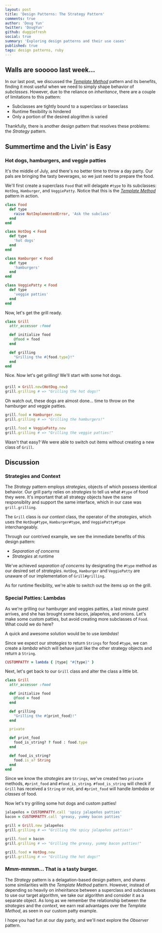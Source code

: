 ```yaml
---
layout: post
title: 'Design Patterns: The Strategy Pattern'
comments: true
author: 'Doug Yun'
twitter: 'DougYun'
github: duggiefresh
social: true
summary: 'Exploring design patterns and their use cases'
published: true
tags: design patterns, ruby
---
```


## Walls are sooooo last week...

In our last post, we discussed the *[Template
Method](http://reefpoints.dockyard.com/ruby/2013/07/10/design-patterns-template-pattern.html)*
pattern and its benefits, finding it most useful when we need to simply shape
behavior of *subclasses*. However, due to the reliance on *inheritance*,
there are a couple of limitations to this pattern:

* Subclasses are tightly bound to a superclass or baseclass
* Runtime flexibility is hindered
* Only a portion of the desired alogrithm is varied

Thankfully, there is another design pattern that resolves these
problems: the *Strategy* pattern.

## Summertime and the Livin' is Easy

### Hot dogs, hamburgers, and veggie patties

It's the middle of July, and there's no better time to throw a day
party. Our pals are bringing the tasty beverages, so we just need to prepare the food.

We'll first create a superclass `Food` that will delagate `#type` to its
subclasses: `HotDog`, `Hamburger`, and `VeggiePatty`. Notice that this
is the *[Template
Method](http://reefpoints.dockyard.com/ruby/2013/07/10/design-patterns-template-pattern.html)*
pattern in action.

```ruby
class Food
  def type
    raise NotImplementedError, 'Ask the subclass'
  end
end

class HotDog < Food
  def type
    'hot dogs'
  end
end

class Hamburger < Food
  def type
    'hamburgers'
  end
end

class VeggiePatty < Food
  def type
    'veggie patties'
  end
end
```
Now, let's get the grill ready.

```ruby
class Grill
  attr_accessor :food

  def initialize food
    @food = food
  end

  def grilling
    "Grilling the #{food.type}!"
  end
end
```
Nice. Now let's get grilling! We'll start with some hot dogs.

###

```ruby
grill = Grill.new(HotDog.new)
grill.grilling # => "Grilling the hot dogs!"
```

Oh watch out, these dogs are almost done... time to throw on the
hamburger and veggie patties.

```ruby
grill.food = Hamburger.new
grill.grilling # => "Grilling the hamburgers!"

grill.food = VeggiePatty.new
grill.grilling # => "Grilling the veggie patties!"
```

Wasn't that easy? We were able to switch out items without
creating a new class of `Grill`.

## Discussion

### Strategies and Context

The *Strategy* pattern employs *strategies*, objects of which
possess identical behavior. Our grill party relies on *strategies* to
tell us what `#type` of food they were. It's important that all strategy objects
have the same responsiblity and support the same interface, which in our case
was `grill.grilling`.

The `Grill` class is our *context* class, the operator of the
*strategies*, which uses the `HotDog#type`, `Hamburger#type`, and
`VeggiePatty#type` interchangeably.

Through our contrived example, we see the immediate benefits of this
design pattern:

* *Separation of concerns*
* *Strategies* at runtime

We've achieved *separation of concerns* by designating the `#type`
method as our desired set of *strategies*. `HotDog`, `Hamburger` and
`VeggiePatty`  are unaware of our implementation of `Grill#grilling`.

As for runtime flexibility, we're able to switch out the items up on the
grill.

### Special Patties: Lambdas

As we're grilling our hamburger and veggies patties, a last minute guest
arrives, and she has brought some bacon, jalapeños, and onions.
Let's make some custom patties, but avoid creating more subclasses of
`Food`. What could we do here?

A quick and awesome solution would be to use *lambdas*!

Since we expect our *strategies* to return `Strings` for food `#type`,
we can create a *lambda* which will behave just like the other strategy
objects and return a `String`.

```ruby
CUSTOMPATTY = lambda { |type| "#{type}" }
```

Next, let's get back to our `Grill` class and alter the class a little
bit.

```ruby
class Grill
  attr_accessor :food

  def initialize food
    @food = food
  end

  def grilling
    "Grilling the #{print_food}!"
  end

  private

  def print_food
    food_is_string? ? food : food.type
  end

  def food_is_string?
    food.is_a? String
  end
end
```

Since we know the *strategies* are `Strings`, we've created two
`private` methods, `#print_food` and `#food_is_string`.
`#food_is_string` will check if `Grill` has received a
`String` or not, and `#print_food` will handle *lambdas* or *classes* of
food.

Now let's try grilling some hot dogs and custom patties!

```ruby
jalapeños = CUSTOMPATTY.call 'spicy jalapeños patties'
bacon = CUSTOMPATTY.call 'greasy, yummy bacon patties'

grill = Grill.new jalapeños
grill.grilling # => "Grilling the spicy jalapeños patties!"

grill.food = bacon
grill.grilling # => "Grilling the greasy, yummy bacon patties!"

grill.food = HotDog.new
grill.grilling # => "Grilling the hot dogs!"
```

### Mmm-mmmm... That is a tasty burger.

The *Strategy* pattern is a delagation-based design pattern, and shares
some similarities with the *Template Method* pattern. However, instead
of depending so heavily on inheiritance between a superclass and
subclasses to use our target algorithm, we take our algorithm and
consider it as a separate object. As long as we remember the
relationship between the *strategies* and the *context*, we earn real
advantages over the *Template Method*, as seen in our custom patty
example.

I hope you had fun at our day party, and we'll next explore the
*Observer* pattern.
